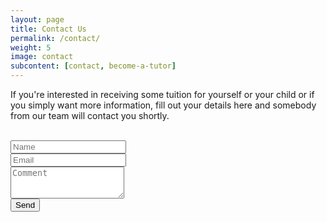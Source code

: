 ```yaml
---
layout: page
title: Contact Us
permalink: /contact/
weight: 5
image: contact
subcontent: [contact, become-a-tutor]
---
```


If you're interested in receiving some tuition for yourself or your child or if you simply want more information, fill out your details here and somebody from our team will contact you shortly.

<form action="//formspree.io/{{ site.email }}" method="POST">
  <br />
  <div class="form-group">
    <input type="text" class="form-control" id="name" placeholder="Name">
  </div>
  <div class="form-group">
    <input type="email" class="form-control" id="email" placeholder="Email">
  </div>
  <div class="form-group">
    <textarea class="form-control" rows="3" placeholder="Comment"></textarea>
  </div>
  <button type="submit" class="btn btn-primary">Send</button>
</form>